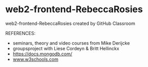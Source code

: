 # web2-frontend-RebeccaRosies
web2-frontend-RebeccaRosies created by GitHub Classroom

REFERENCES:
- seminars, theory and video courses from Mike Derijcke
- groupsproject with Liese Cordeyn & Britt Hellinckx 
- https://docs.mongodb.com/
- www.w3schools.com
